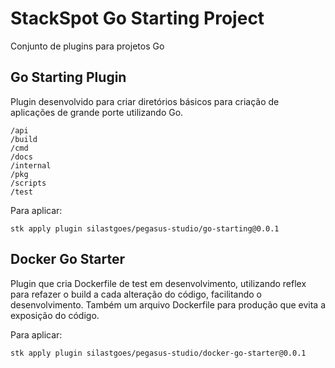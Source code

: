 # StackSpot Go Starting Project

Conjunto de plugins para projetos Go

## Go Starting Plugin

Plugin desenvolvido para criar diretórios básicos para criação de aplicações
de grande porte utilizando Go.

```
/api
/build
/cmd
/docs
/internal
/pkg
/scripts
/test
```

Para aplicar:
```
stk apply plugin silastgoes/pegasus-studio/go-starting@0.0.1
```

## Docker Go Starter

Plugin que cria Dockerfile de test em desenvolvimento, utilizando reflex para refazer 
o build a cada alteração do código, facilitando o desenvolvimento. Também um arquivo
Dockerfile para produção que evita a exposição do código.


Para aplicar:
```
stk apply plugin silastgoes/pegasus-studio/docker-go-starter@0.0.1
```
